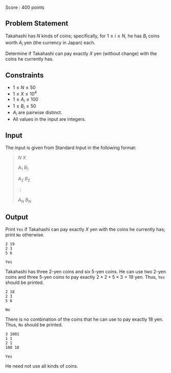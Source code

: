 Score : $400$ points

## Problem Statement

Takahashi has $N$ kinds of coins;
specifically, for $1\leq i\leq N$, he has $B_i$ coins worth $A_i$ yen (the currency in Japan) each.

Determine if Takahashi can pay exactly $X$ yen (without change) with the coins he currently has.

## Constraints

- $1\leq N\leq 50$
- $1\leq X\leq 10^4$
- $1\leq A_i\leq 100$
- $1\leq B_i\leq 50$
- $A_i$ are pairwise distinct.
- All values in the input are integers.

## Input

The input is given from Standard Input in the following format:

> $N$ $X$
> 
> $A_1$ $B_1$
> 
> $A_2$ $B_2$
> 
> $\vdots$
> 
> $A_N$ $B_N$

## Output

Print `Yes` if Takahashi can pay exactly $X$ yen with the coins he currently has;
print `No` otherwise.

```input1
2 19
2 3
5 6
```

```output1
Yes
```

Takahashi has three $2$-yen coins and six $5$-yen coins.
He can use two $2$-yen coins and three $5$-yen coins to pay exactly $2\times 2+5\times 3=19$ yen.
Thus, `Yes` should be printed.

```input2
2 18
2 3
5 6
```

```output2
No
```

There is no combination of the coins that he can use to pay exactly $18$ yen.
Thus, `No` should be printed.

```input3
3 1001
1 1
2 1
100 10
```

```output3
Yes
```

He need not use all kinds of coins.